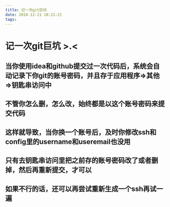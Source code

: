 ```yaml
---
title: 记一次git巨坑
date: 2018-12-21 18:21:21
tags:
---
```

# 记一次git巨坑 >.<
## 当你使用idea和github提交过一次代码后，系统会自动记录下你git的账号密码，并且存于应用程序=>其他=>钥匙串访问中
## 不管你怎么删，怎么改，始终都是以这个账号密码来提交代码
## 这样就导致，当你换一个账号后，及时你修改ssh和config里的username和useremail也没用
## 只有去钥匙串访问里把之前存的账号密码改了或者删掉，然后再重新提交，才可以
## 如果不行的话，还可以再尝试重新生成一个ssh再试一遍
